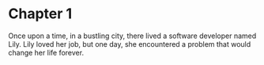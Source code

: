 # Chapter 1

Once upon a time, in a bustling city, there lived a software developer named Lily. Lily loved her job, but one day, she encountered a problem that would change her life forever.